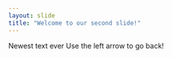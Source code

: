 ```yaml
---
layout: slide
title: "Welcome to our second slide!"
---
```

Newest text ever
Use the left arrow to go back!
